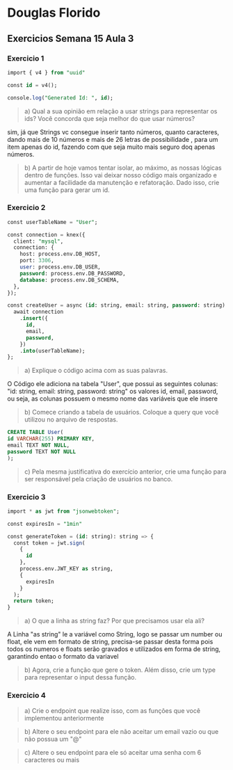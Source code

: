 # Douglas Florido
## Exercicios Semana 15 Aula 3

### Exercicio 1

~~~SQL
import { v4 } from "uuid"

const id = v4();

console.log("Generated Id: ", id);
~~~~

> a) Qual a sua opinião em relação a usar strings para representar os ids? Você concorda que seja melhor do que usar números?

sim, já que Strings vc consegue inserir tanto números, quanto caracteres, dando mais de 10 números e mais de 26 letras de possibilidade , para um item apenas do id, fazendo com que seja muito mais seguro  doq apenas números.

> b) A partir de hoje vamos tentar isolar, ao máximo, as nossas lógicas dentro de funções. Isso vai deixar nosso código mais organizado e aumentar a facilidade da manutenção e refatoração. Dado isso, crie uma função para gerar um id. 



### Exercicio 2
~~~SQL
const userTableName = "User";

const connection = knex({
  client: "mysql",
  connection: {
    host: process.env.DB_HOST,
    port: 3306,
    user: process.env.DB_USER,
    password: process.env.DB_PASSWORD,
    database: process.env.DB_SCHEMA,
  },
});

const createUser = async (id: string, email: string, password: string) => {
  await connection
    .insert({
      id,
      email,
      password,
    })
    .into(userTableName);
};
~~~

> a) Explique o código acima com as suas palavras.

O Código ele adiciona na tabela "User", que possui as seguintes colunas: "id: string, email: string, password: string" 
os valores id, email, password, ou seja, as colunas possuem o mesmo nome das variáveis que ele insere

> b) Comece criando a tabela de usuários. Coloque a query que você utilizou no arquivo de respostas.

~~~SQL
CREATE TABLE User(
id VARCHAR(255) PRIMARY KEY,
email TEXT NOT NULL,
password TEXT NOT NULL
);
~~~

> c) Pela mesma justificativa do exercício anterior, crie uma função para ser responsável pela criação de usuários no banco.


### Exercicio 3

~~~SQL
import * as jwt from "jsonwebtoken";

const expiresIn = "1min"

const generateToken = (id: string): string => {
  const token = jwt.sign(
    {
      id
    },
    process.env.JWT_KEY as string,
    {
      expiresIn
    }
  );
  return token;
}
~~~

> a) O que a linha as string faz? Por que precisamos usar ela ali?

A Linha "as string" le a variável como String, logo se passar um number ou float, ele vem em formato de string, precisa-se passar desta forma pois todos os numeros e floats serão gravados e utilizados em forma de string, garantindo entao o formato da variavel

> b) Agora, crie a função que gere o token. Além disso, crie um type  para representar o input dessa função.

### Exercicio 4

> a) Crie o endpoint que realize isso, com as funções que você implementou anteriormente

> b) Altere o seu endpoint para ele não aceitar um email vazio ou que não possua um "@"

> c) Altere o seu endpoint para ele só aceitar uma senha com 6 caracteres ou mais


















